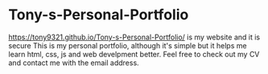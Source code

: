 # Tony-s-Personal-Portfolio
https://tony9321.github.io/Tony-s-Personal-Portfolio/ is my website and it is secure
This is my personal portfolio, although it's simple but it helps me learn html, css, js and web develpment better. Feel free to check out my CV and contact me with the email address.
